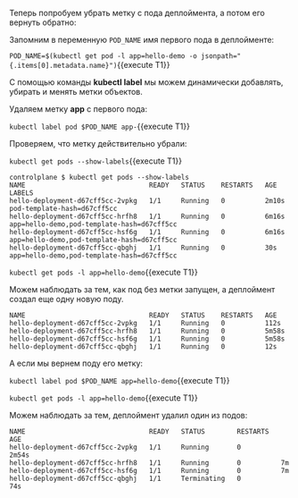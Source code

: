 Теперь попробуем убрать метку с пода деплоймента, а потом его вернуть обратно:

Запомним в переменную `POD_NAME` имя первого пода в деплойменте: 

`POD_NAME=$(kubectl get pod -l app=hello-demo -o jsonpath="{.items[0].metadata.name}")`{{execute T1}}

С помощью команды **kubectl label** мы можем динамически добавлять, убирать и менять метки объектов. 

Удаляем метку **app** с первого пода:

`kubectl label pod $POD_NAME app-`{{execute T1}}

Проверяем, что метку действительно убрали: 

`kubectl get pods --show-labels`{{execute T1}}

```
controlplane $ kubectl get pods --show-labels
NAME                               READY   STATUS    RESTARTS   AGE     LABELS
hello-deployment-d67cff5cc-2vpkg   1/1     Running   0          2m10s   pod-template-hash=d67cff5cc
hello-deployment-d67cff5cc-hrfh8   1/1     Running   0          6m16s   app=hello-demo,pod-template-hash=d67cff5cc
hello-deployment-d67cff5cc-hsf6g   1/1     Running   0          6m16s   app=hello-demo,pod-template-hash=d67cff5cc
hello-deployment-d67cff5cc-qbghj   1/1     Running   0          30s     app=hello-demo,pod-template-hash=d67cff5cc
```

`kubectl get pods -l app=hello-demo`{{execute T1}}

Можем наблюдать за тем, как под без метки запущен, а деплоймент создал еще одну новую поду.

```
NAME                               READY   STATUS    RESTARTS   AGE
hello-deployment-d67cff5cc-2vpkg   1/1     Running   0          112s
hello-deployment-d67cff5cc-hrfh8   1/1     Running   0          5m58s
hello-deployment-d67cff5cc-hsf6g   1/1     Running   0          5m58s
hello-deployment-d67cff5cc-qbghj   1/1     Running   0          12s
```

А если мы вернем поду его метку:

`kubectl label pod $POD_NAME app=hello-demo`{{execute T1}}

`kubectl get pods -l app=hello-demo`{{execute T1}}

Можем наблюдать за тем, деплоймент удалил один из подов:
```
NAME                               READY   STATUS        RESTARTS   AGE
hello-deployment-d67cff5cc-2vpkg   1/1     Running       0          2m54s
hello-deployment-d67cff5cc-hrfh8   1/1     Running       0          7m
hello-deployment-d67cff5cc-hsf6g   1/1     Running       0          7m
hello-deployment-d67cff5cc-qbghj   1/1     Terminating   0          74s
```

